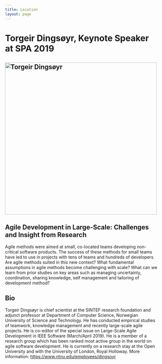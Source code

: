 ```yaml
---
title: Location
layout: page
---
```


# Torgeir Dingsøyr, Keynote Speaker at SPA 2019

## <img src="{{ '/images/torgeir.jpg' | relative_url }}" alt="Torgeir Dingsøyr" height="500" />

## Agile Development in Large-Scale: Challenges and Insight from Research

Agile methods were aimed at small, co-located teams developing non-critical software products. The success of these methods for small teams have led to use in projects with tens of teams and hundreds of developers. Are agile methods suited in this new context? What fundamental assumptions in agile methods become challenging with scale? What can we learn from prior studies on key areas such as managing uncertainty, coordination, sharing knowledge, self management and tailoring of development method?

## Bio 

Torgeir Dingsøyr is chief scientist at the SINTEF research foundation and adjunct professor at Department of Computer Science, Norwegian University of Science and Technology. He has conducted empirical studies of teamwork, knowledge management and recently large-scale agile projects. He is co-editor of the special issue on Large-Scale Agile Development in IEEE Software (March/April 2019). He is a member of a research group which has been ranked most active group in the world on agile software development. He is currently on a research stay at the Open University and with the University of London, Royal Holloway.
More information: https://www.ntnu.edu/employees/dingsoyr